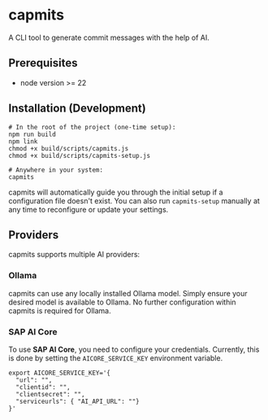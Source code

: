 # capmits
A CLI tool to generate commit messages with the help of AI.

## Prerequisites
- node version >= 22

## Installation (Development)
```
# In the root of the project (one-time setup):
npm run build
npm link
chmod +x build/scripts/capmits.js
chmod +x build/scripts/capmits-setup.js

# Anywhere in your system:
capmits
```
capmits will automatically guide you through the initial setup if a configuration file doesn't exist.  You can also run `capmits-setup` manually at any time to reconfigure or update your settings.

## Providers
capmits supports multiple AI providers:
### Ollama
capmits can use any locally installed Ollama model. Simply ensure your desired model is available to Ollama. No further configuration within capmits is required for Ollama.

### SAP AI Core
To use **SAP AI Core**, you need to configure your credentials. Currently, this is done by setting the `AICORE_SERVICE_KEY` environment variable.
```
export AICORE_SERVICE_KEY='{
  "url": "",
  "clientid": "",
  "clientsecret": "",
  "serviceurls": { "AI_API_URL": ""}
}'
```

